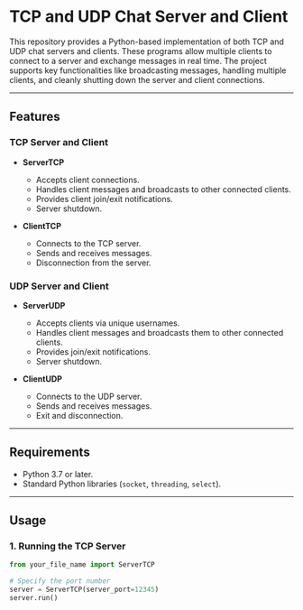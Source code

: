 # TCP and UDP Chat Server and Client

This repository provides a Python-based implementation of both TCP and UDP chat servers and clients. These programs allow multiple clients to connect to a server and exchange messages in real time. The project supports key functionalities like broadcasting messages, handling multiple clients, and cleanly shutting down the server and client connections.

---

## Features

### TCP Server and Client
- **ServerTCP**
  - Accepts client connections.
  - Handles client messages and broadcasts to other connected clients.
  - Provides client join/exit notifications.
  - Server shutdown.
  
- **ClientTCP**
  - Connects to the TCP server.
  - Sends and receives messages.
  - Disconnection from the server.

### UDP Server and Client
- **ServerUDP**
  - Accepts clients via unique usernames.
  - Handles client messages and broadcasts them to other connected clients.
  - Provides join/exit notifications.
  - Server shutdown.
  
- **ClientUDP**
  - Connects to the UDP server.
  - Sends and receives messages.
  - Exit and disconnection.

---

## Requirements

- Python 3.7 or later.
- Standard Python libraries (`socket`, `threading`, `select`).

---

## Usage

### 1. Running the TCP Server
```python
from your_file_name import ServerTCP

# Specify the port number
server = ServerTCP(server_port=12345)
server.run()
